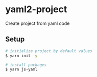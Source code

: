 # yaml2-project

Create project from yaml code

## Setup

```bash
# initialize project by default values
$ yarn init -y

# install packages
$ yarn js-yaml
```
